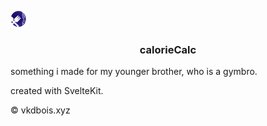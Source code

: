 ![logo](caloriecalc.svg)
<h3 align="center">calorieCalc</h3>

something i made for my younger brother, who is a gymbro.

created with SvelteKit.

© vkdbois.xyz
